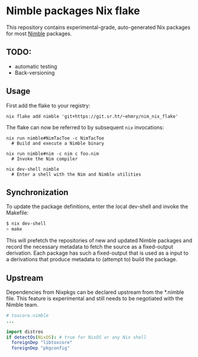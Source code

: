 # Nimble packages Nix flake

This repository contains experimental-grade, auto-generated Nix packages for most
[Nimble](https://github.com/nim-lang/nimble) packages.

## TODO:
 - automatic testing
 - Back-versioning

## Usage

First add the flake to your registry:

```shell
nix flake add nimble 'git+https://git.sr.ht/~ehmry/nim_nix_flake'
```

The flake can now be referred to by subsequent `nix` invocations:

```shell
nix run nimble#NimTacToe -c NimTacToe
  # Build and execute a Nimble binary

nix run nimble#nim -c nim c foo.nim
  # Invoke the Nim compiler

nix dev-shell nimble
  # Enter a shell with the Nim and Nimble utilities
```

## Synchronization

To update the package definitions, enter the local dev-shell and invoke the
Makefile:

```sh
$ nix dev-shell
> make
```

This will prefetch the repositories of new and updated Nimble packages and
record the necessary metadata to fetch the source as a fixed-output derivation.
Each package has such a fixed-output that is used as a input to a derivations
that produce metadata to (attempt to) build the package.

## Upstream

Dependencies from Nixpkgs can be declared upstream from the *.nimble file. This 
feature is experimental and still needs to be negotiated with the Nimble team.

```nim
# toxcore.nimble
...

import distros
if detectOs(NixOS): # true for NixOS or any Nix shell
  foreignDep "libtoxcore"
  foreignDep "pkgconfig"
```
